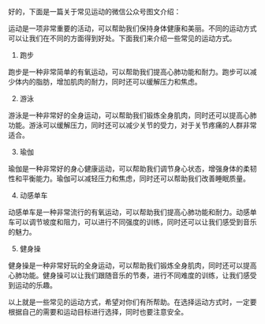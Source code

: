 好的，下面是一篇关于常见运动的微信公众号图文介绍：

运动是一项非常重要的活动，可以帮助我们保持身体健康和美丽。不同的运动方式可以让我们在不同的方面得到好处。下面我们来介绍一些常见的运动方式。

1. 跑步

跑步是一种非常简单的有氧运动，可以帮助我们提高心肺功能和耐力。跑步可以减少体内的脂肪，增加肌肉的耐力，同时还可以缓解压力和焦虑。

2. 游泳

游泳是一种非常好的全身运动，可以帮助我们锻炼全身肌肉，同时还可以提高心肺功能。游泳可以缓解压力，同时还可以减少关节的受力，对于关节疼痛的人群非常适合。

3. 瑜伽

瑜伽是一种非常好的身心健康运动，可以帮助我们调节身心状态，增强身体的柔韧性和平衡能力。瑜伽可以减轻压力和焦虑，同时还可以帮助我们改善睡眠质量。

4. 动感单车

动感单车是一种非常流行的有氧运动，可以帮助我们提高心肺功能和耐力。动感单车可以调节坡度和阻力，可以进行不同强度的训练，同时还可以让我们感受到音乐的魅力。

5. 健身操

健身操是一种非常好玩的全身运动，可以帮助我们锻炼全身肌肉，同时还可以提高心肺功能。健身操可以让我们跟随音乐的节奏，进行不同难度的训练，让我们感受到运动的乐趣。

以上就是一些常见的运动方式，希望对你们有所帮助。在选择运动方式时，一定要根据自己的需要和运动目标进行选择，同时也要注意安全。